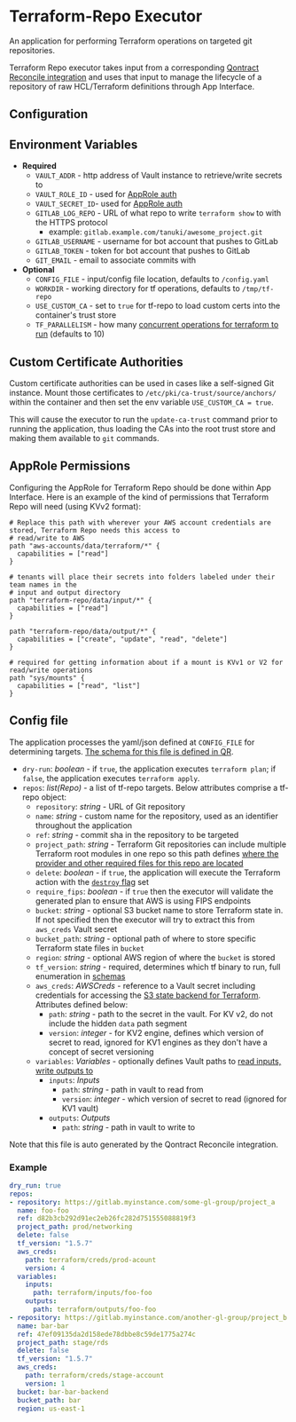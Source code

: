 # Terraform-Repo Executor

An application for performing Terraform operations on targeted git repositories.

Terraform Repo executor takes input from a corresponding [Qontract Reconcile integration](https://github.com/app-sre/qontract-reconcile/blob/master/reconcile/terraform_repo.py) and uses that input to manage the lifecycle of a repository of raw HCL/Terraform definitions through App Interface.

## Configuration

## Environment Variables

* **Required**
  * `VAULT_ADDR` - http address of Vault instance to retrieve/write secrets to
  * `VAULT_ROLE_ID` - used for [AppRole auth](https://developer.hashicorp.com/vault/docs/auth/approle)
  * `VAULT_SECRET_ID`- used for [AppRole auth](https://developer.hashicorp.com/vault/docs/auth/approle)
  * `GITLAB_LOG_REPO` - URL of what repo to write `terraform show` to with the HTTPS protocol
    * example: `gitlab.example.com/tanuki/awesome_project.git`
  * `GITLAB_USERNAME` - username for bot account that pushes to GitLab
  * `GITLAB_TOKEN` - token for bot account that pushes to GitLab
  * `GIT_EMAIL` - email to associate commits with
* **Optional**
  * `CONFIG_FILE` - input/config file location, defaults to `/config.yaml`
  * `WORKDIR` - working directory for tf operations, defaults to `/tmp/tf-repo`
  * `USE_CUSTOM_CA` - set to `true` for tf-repo to load custom certs into the container's trust store
  * `TF_PARALLELISM` - how many [concurrent operations for terraform to run](https://developer.hashicorp.com/terraform/cli/commands/plan#parallelism-n) (defaults to 10)

## Custom Certificate Authorities

Custom certificate authorities can be used in cases like a self-signed Git instance. Mount those certificates to
`/etc/pki/ca-trust/source/anchors/` within the container and then set the env variable `USE_CUSTOM_CA = true`.

This will cause the executor to run the `update-ca-trust` command prior to running the application,
thus loading the CAs into the root trust store and making them available to `git` commands.

## AppRole Permissions

Configuring the AppRole for Terraform Repo should be done within App Interface. Here is an example of the kind of permissions that Terraform Repo will need (using KVv2 format):

```hcl
# Replace this path with wherever your AWS account credentials are stored, Terraform Repo needs this access to
# read/write to AWS
path "aws-accounts/data/terraform/*" {
  capabilities = ["read"]
}

# tenants will place their secrets into folders labeled under their team names in the
# input and output directory
path "terraform-repo/data/input/*" {
  capabilities = ["read"]
}

path "terraform-repo/data/output/*" {
  capabilities = ["create", "update", "read", "delete"]
}

# required for getting information about if a mount is KVv1 or V2 for read/write operations
path "sys/mounts" {
  capabilities = ["read", "list"]
}
```

## Config file

The application processes the yaml/json defined at `CONFIG_FILE` for determining targets. [The schema for this file is defined in QR](https://github.com/app-sre/qontract-reconcile/blob/master/reconcile/terraform_repo.py#L56).

* `dry-run`: *boolean* - if `true`, the application executes `terraform plan`; if `false`, the application executes `terraform apply`.
* `repos`: *list(Repo)* - a list of tf-repo targets. Below attributes comprise a tf-repo object:
  * `repository`: *string* - URL of Git repository
  * `name`: *string* - custom name for the repository, used as an identifier throughout the application
  * `ref`: *string* - commit sha in the repository to be targeted
  * `project_path`: *string* - Terraform Git repositories can include multiple Terraform root modules in one repo so this path defines [where the provider and other required files for this repo are located](https://developer.hashicorp.com/terraform/language/providers/configuration)
  * `delete`: *boolean* - if `true`, the application will execute the Terraform action with the [`destroy` flag](https://developer.hashicorp.com/terraform/cli/commands/destroy) set
  * `require_fips`: *boolean* - if `true` then the executor will validate the generated plan to ensure that AWS is using FIPS endpoints
  * `bucket`: *string* - optional S3 bucket name to store Terraform state in. If not specified then the executor will try to extract this from `aws_creds` Vault secret
  * `bucket_path`: *string* - optional path of where to store specific Terraform state files in `bucket`
  * `region`: *string* - optional AWS region of where the `bucket` is stored
  * `tf_version`: *string* - required, determines which tf binary to run, full enumeration in [schemas](https://github.com/app-sre/qontract-schemas/blob/main/schemas/aws/terraform-repo-1.yml#L37-L40)
  * `aws_creds`: *AWSCreds* - reference to a Vault secret including credentials for accessing the [S3 state backend for Terraform](https://developer.hashicorp.com/terraform/language/settings/backends/s3). Attributes defined below:
    * `path`: *string* - path to the secret in the vault. For KV v2, do not include the hidden `data` path segment
    * `version`: *integer* - for KV2 engine, defines which version of secret to read, ignored for KV1 engines as they don't have a concept of secret versioning
  * `variables`: *Variables* - optionally defines Vault paths to [read inputs, write outputs to](https://developer.hashicorp.com/terraform/language/values)
    * `inputs`: *Inputs*
      * `path`: *string* - path in vault to read from
      * `version`: *integer* - which version of secret to read (ignored for KV1 vault)
    * `outputs`: *Outputs*
      * `path`: *string* - path in vault to write to

Note that this file is auto generated by the Qontract Reconcile integration.

### Example

```yaml
dry_run: true
repos: 
- repository: https://gitlab.myinstance.com/some-gl-group/project_a
  name: foo-foo
  ref: d82b3cb292d91ec2eb26fc282d751555088819f3
  project_path: prod/networking
  delete: false
  tf_version: "1.5.7"
  aws_creds:
    path: terraform/creds/prod-acount
    version: 4
  variables:
    inputs:
      path: terraform/inputs/foo-foo
    outputs:
      path: terraform/outputs/foo-foo
- repository: https://gitlab.myinstance.com/another-gl-group/project_b
  name: bar-bar
  ref: 47ef09135da2d158ede78dbbe8c59de1775a274c
  project_path: stage/rds
  delete: false
  tf_version: "1.5.7"
  aws_creds:
    path: terraform/creds/stage-account
    version: 1
  bucket: bar-bar-backend
  bucket_path: bar
  region: us-east-1
```
